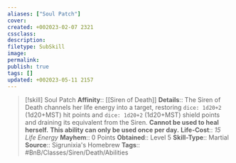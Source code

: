 ```yaml
---
aliases: ["Soul Patch"]
cover: 
created: +002023-02-07 2321
cssclass: 
description: 
filetype: SubSkill
image: 
permalink: 
publish: true
tags: []
updated: +002023-05-11 2157
---
```


> [!skill] Soul Patch
> **Affinity**:: [[Siren of Death]]
> **Details**:: The Siren of Death channels her life energy into a target, restoring `dice: 1d20+2` (1d20+MST) hit points and `dice: 1d20+2` (1d20+MST) shield points and draining its equivalent from the Siren. **Cannot be used to heal herself.** **This ability can only be used once per day.**
> **Life-Cost**:: *15 Life Energy*
> **Mayhem**:: 0 Points
> **Obtained**:: Level 5
> **Skill-Type**:: Martial
> **Source**:: Sigrunixia's Homebrew
> **Tags**:: #BnB/Classes/Siren/Death/Abilities
